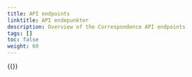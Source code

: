 ```yaml
---
title: API endpoints
linktitle: API endepunkter
description: Overview of the Correspondence API endpoints
tags: []
toc: false
weight: 60
---
```


{{<children />}}